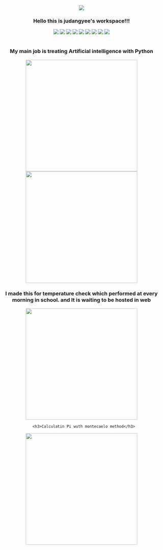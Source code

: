 <div align="center">
  <a href="https://judangyee.me"><img src="https://capsule-render.vercel.app/api?type=waving&color=auto&height=200&section=header&text=judangdev&fontSize=50&animation=fadeIn&fontAlignY=34"></a>
  <h3>Hello this is judangyee's workspace!!!</h3>

  <img src="https://img.shields.io/badge/Python-3766AB?style=round-square&logo=Python&logoColor=white">
  <img src="https://img.shields.io/badge/Flask-F5F5DC?style=round-square&logo=Flask&logoColor=black">
  <img src="https://img.shields.io/badge/CSS-1572B6?style=round-square&logo=css3&logoColor=white">
  <img src="https://img.shields.io/badge/C-A8B9CC?style=round-square&logo=C&logoColor=white">
  <img src="https://img.shields.io/badge/HTML-E34F26?style=round-square&logo=html5&logoColor=white">
  <img src="https://img.shields.io/badge/JavaScript-ffb13b?style=round-square&logo=javascript&logoColor=white">
  <img src="https://img.shields.io/badge/aws-333664?style=round-square&logo=amazon-aws&logoColor=white">
  <img src="https://img.shields.io/badge/MySQL-4479A1?style=round-square&logo=MySQL&logoColor=white">
  <img src="https://img.shields.io/badge/Tensorflow-FF6F00?style=round-square&logo=Tensorflow&logoColor=white">
  <br><br>

  <h3>My main job is treating Artificial intelligence with Python</h3>
<a href="https://github.com/judangyee/BTC_prediction.git"><img src="https://github-readme-stats.vercel.app/api/pin/?username=judangyee&repo=BTC_prediction&theme=vue-dark" width=350px><a>
<a href="https://github.com/judangyee/Stock_prediction.git"><img src="https://github-readme-stats.vercel.app/api/pin/?username=judangyee&repo=Stock_prediction&theme=vue-dark" width=350px><a>

  <h3>I made this for temperature check which performed at every morning in school. and It is waiting to be hosted in web</h3>
  <a href="https://github.com/judangyee/tempchecker.git"><img src="https://github-readme-stats.vercel.app/api/pin/?username=judangyee&repo=tempchecker&theme=vue-dark" width=350px><a>

      <h3>Calculatin Pi wuth montecaelo method</h3>
  <a href="https://github.com/judangyee/Pi.git"><img src="https://github-readme-stats.vercel.app/api/pin/?username=judangyee&repo=tempchecker&theme=vue-dark" width=350px><a>
